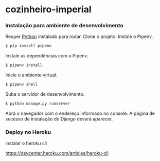 # cozinheiro-imperial


### Instalação para ambiente de desenvolvimento
Requer [Python](https://python.org/) instalado para rodar.
Clone o projeto.
Instale o Pipenv.
```sh
$ pip install pipenv
```
Instale as dependências com o Pipenv.
```sh
$ pipenv install
```
Inicie o ambiente virtual.
```sh
$ pipenv shell
```
Suba o servidor de desenvolvimento.
```sh
$ python manage.py runserver
```
Abra o navegador com o endereço informado no console. A página de sucesso de instalação do Django deverá aparecer.

### Deploy no Heroku

instalar o heroku cli

https://devcenter.heroku.com/articles/heroku-cli
